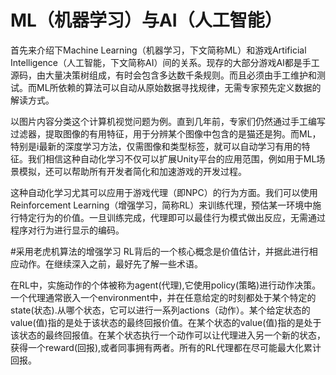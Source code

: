 # ML（机器学习）与AI（人工智能）
首先来介绍下Machine Learning（机器学习，下文简称ML）和游戏Artificial Intelligence（人工智能，下文简称AI）间的关系。现存的大部分游戏AI都是手工源码，由大量决策树组成，有时会包含多达数千条规则。而且必须由手工维护和测试。而ML所依赖的算法可以自动从原始数据寻找规律，无需专家预先定义数据的解读方式。

以图片内容分类这个计算机视觉问题为例。直到几年前，专家们仍然通过手工编写过滤器，提取图像的有用特征，用于分辨某个图像中包含的是猫还是狗。而ML，特别是i最新的深度学习方法，仅需图像和类型标签，就可以自动学习有用的特征。我们相信这种自动化学习不仅可以扩展Unity平台的应用范围，例如用于ML场景模拟，还可以帮助所有开发者简化和加速游戏的开发过程。

这种自动化学习尤其可以应用于游戏代理（即NPC）的行为方面。我们可以使用Reinforcement Learning（增强学习，简称RL）来训练代理，预估某一环境中施行特定行为的价值。一旦训练完成，代理即可以最佳行为模式做出反应，无需通过程序对行为进行显示的编码。

#采用老虎机算法的增强学习
RL背后的一个核心概念是价值估计，并据此进行相应动作。在继续深入之前，最好先了解一些术语。

在RL中，实施动作的个体被称为agent(代理),它使用policy(策略)进行动作决策。一个代理通常嵌入一个environment中，并在任意给定的时刻都处于某个特定的state(状态).从哪个状态，它可以进行一系列actions（动作）。某个给定状态的value(值)指的是处于该状态的最终回报价值。在某个状态的value(值)指的是处于该状态的最终回报值。在某个状态执行一个动作可以让代理进入另一个新的状态，获得一个reward(回报),或者同事拥有两者。所有的RL代理都在尽可能最大化累计回报。

